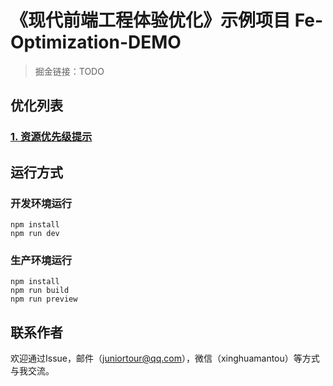 # 《现代前端工程体验优化》示例项目 Fe-Optimization-DEMO
> 掘金链接：TODO


## 优化列表
### [1. 资源优先级提示]()

## 运行方式
### 开发环境运行
``` shell
npm install
npm run dev
```
### 生产环境运行
``` shell
npm install
npm run build
npm run preview
```

## 联系作者
欢迎通过Issue，邮件（juniortour@qq.com），微信（xinghuamantou）等方式与我交流。
